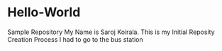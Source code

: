 # Hello-World
Sample Repository
My Name is Saroj Koirala.
This is my Initial Reposity Creation Process
I had to go to the bus station
